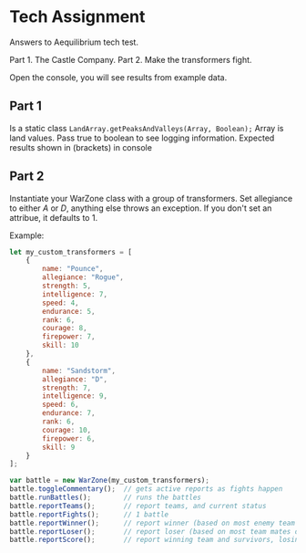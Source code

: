 # Tech Assignment

Answers to Aequilibrium tech test.

Part 1. The Castle Company.
Part 2. Make the transformers fight.


Open the console, you will see results from example data.

## Part 1

Is a static class
`LandArray.getPeaksAndValleys(Array, Boolean);`
Array is land values.
Pass true to boolean to see logging information.
Expected results shown in (brackets) in console

## Part 2

Instantiate your WarZone class with a group of transformers. 
Set allegiance to either *A* or *D*, anything else throws an exception. 
If you don't set an attribue, it defaults to 1.

Example:
```javascript
let my_custom_transformers = [
	{
		name: "Pounce",
		allegiance: "Rogue",
		strength: 5,
		intelligence: 7,
		speed: 4,
		endurance: 5,
		rank: 6,
		courage: 8,
		firepower: 7,
		skill: 10
	},
	{
		name: "Sandstorm",
		allegiance: "D",
		strength: 7,
		intelligence: 9,
		speed: 6,
		endurance: 7,
		rank: 6,
		courage: 10,
		firepower: 6,
		skill: 9
	}
];
```

```javascript 
var battle = new WarZone(my_custom_transformers);
battle.toggleCommentary();	// gets active reports as fights happen
battle.runBattles();		// runs the battles
battle.reportTeams();		// report teams, and current status
battle.reportFights(); 		// 1 battle
battle.reportWinner();		// report winner (based on most enemy team destroyed)
battle.reportLoser();		// report loser (based on most team mates destroyed)
battle.reportScore();		// report winning team and survivors, losing team and survivors
```